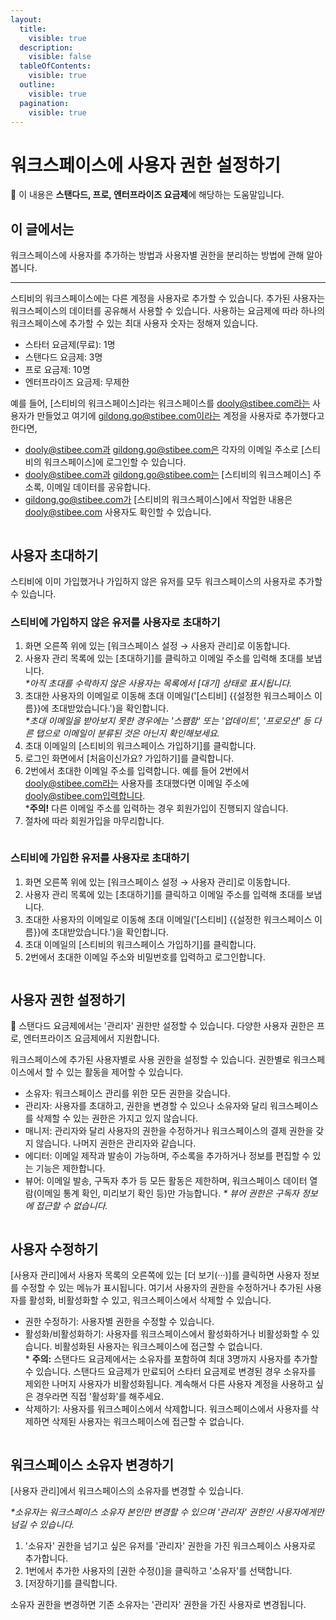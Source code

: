 ```yaml
---
layout:
  title:
    visible: true
  description:
    visible: false
  tableOfContents:
    visible: true
  outline:
    visible: true
  pagination:
    visible: true
---
```


# 워크스페이스에 사용자 권한 설정하기

💬 이 내용은 **스탠다드, 프로, 엔터프라이즈 요금제**에 해당하는 도움말입니다.

## 이 글에서는 <a href="#h_01h983ny812r49deeenn8vb2vp" id="h_01h983ny812r49deeenn8vb2vp"></a>

워크스페이스에 사용자를 추가하는 방법과 사용자별 권한을 분리하는 방법에 관해 알아봅니다.

***

스티비의 워크스페이스에는 다른 계정을 사용자로 추가할 수 있습니다. 추가된 사용자는 워크스페이스의 데이터를 공유해서 사용할 수 있습니다. 사용하는 요금제에 따라 하나의 워크스페이스에 추가할 수 있는 최대 사용자 숫자는 정해져 있습니다.

* 스타터 요금제(무료): 1명
* 스탠다드 요금제: 3명
* 프로 요금제: 10명
* 엔터프라이즈 요금제: 무제한

예를 들어, \[스티비의 워크스페이스]라는 워크스페이스를 dooly@stibee.com라는 사용자가 만들었고 여기에 gildong.go@stibee.com이라는 계정을 사용자로 추가했다고 한다면,

* dooly@stibee.com과 gildong.go@stibee.com은 각자의 이메일 주소로 \[스티비의 워크스페이스]에 로그인할 수 있습니다.
* dooly@stibee.com과 gildong.go@stibee.com는 \[스티비의 워크스페이스] 주소록, 이메일 데이터를 공유합니다.
* gildong.go@stibee.com가 \[스티비의 워크스페이스]에서 작업한 내용은 dooly@stibee.com 사용자도 확인할 수 있습니다.

<figure><img src="../../.gitbook/assets/image (61).png" alt=""><figcaption></figcaption></figure>



## 사용자 초대하기 <a href="#h_01gt1jbghxvp77sckgzsa1y6kb" id="h_01gt1jbghxvp77sckgzsa1y6kb"></a>

스티비에 이미 가입했거나 가입하지 않은 유저를 모두 워크스페이스의 사용자로 추가할 수 있습니다.&#x20;



### 스티비에 가입하지 않은 유저를 사용자로 초대하기 <a href="#h_01gt1jctmp6tb8qzjpkb6cvv15" id="h_01gt1jctmp6tb8qzjpkb6cvv15"></a>

1. 화면 오른쪽 위에 있는 \[워크스페이스 설정 → 사용자 관리]로 이동합니다.
2. 사용자 관리 목록에 있는 \[초대하기]를 클릭하고 이메일 주소를 입력해 초대를 보냅니다.\
   _\*아직 초대를 수락하지 않은 사용자는 목록에서 \[대기] 상태로 표시됩니다._
3. 초대한 사용자의 이메일로 이동해 초대 이메일('\[스티비] \{{설정한 워크스페이스 이름\}}에 초대받았습니다.')을 확인합니다. \
   _\*초대 이메일을 받아보지 못한 경우에는 '스팸함' 또는 '업데이트', '프로모션' 등 다른 탭으로 이메일이 분류된 것은 아닌지 확인해보세요._
4. 초대 이메일의 \[스티비의 워크스페이스 가입하기]를 클릭합니다.
5. 로그인 화면에서 \[처음이신가요? 가입하기]를 클릭합니다.
6. 2번에서 초대한 이메일 주소를 입력합니다. 예를 들어 2번에서 dooly@stibee.com라는 사용자를 초대했다면 이메일 주소에 dooly@stibee.com입력합니다.\
   \***주의!** 다른 이메일 주소를 입력하는 경우 회원가입이 진행되지 않습니다.&#x20;
7. &#x20;절차에 따라 회원가입을 마무리합니다.

<figure><img src="../../.gitbook/assets/image (62).png" alt=""><figcaption></figcaption></figure>



### 스티비에 가입한 유저를 사용자로 초대하기 <a href="#h_01gt1jczgrbrdc1sejkc9447np" id="h_01gt1jczgrbrdc1sejkc9447np"></a>

1. 화면 오른쪽 위에 있는 \[워크스페이스 설정 → 사용자 관리]로 이동합니다.
2. 사용자 관리 목록에 있는 \[초대하기]를 클릭하고 이메일 주소를 입력해 초대를 보냅니다.
3. 초대한 사용자의 이메일로 이동해 초대 이메일('\[스티비] \{{설정한 워크스페이스 이름\}}에 초대받았습니다.')을 확인합니다.&#x20;
4. 초대 이메일의 \[스티비의 워크스페이스 가입하기]를 클릭합니다.
5. 2번에서 초대한 이메일 주소와 비밀번호를 입력하고 로그인합니다.

<figure><img src="../../.gitbook/assets/image (63).png" alt=""><figcaption></figcaption></figure>



## 사용자 권한 설정하기 <a href="#h_01gt1jd3t3s9pzmh8d6keht91s" id="h_01gt1jd3t3s9pzmh8d6keht91s"></a>

💬 스탠다드 요금제에서는 '관리자' 권한만 설정할 수 있습니다. 다양한 사용자 권한은 프로, 엔터프라이즈 요금제에서 지원합니다.

워크스페이스에 추가된 사용자별로 사용 권한을 설정할 수 있습니다. 권한별로 워크스페이스에서 할 수 있는 활동을 제어할 수 있습니다.&#x20;

* 소유자: 워크스페이스 관리를 위한 모든 권한을 갖습니다.
* 관리자: 사용자를 초대하고, 권한을 변경할 수 있으나 소유자와 달리 워크스페이스를 삭제할 수 있는 권한은 가지고 있지 않습니다.
* 매니저: 관리자와 달리 사용자의 권한을 수정하거나 워크스페이스의 결제 권한을 갖지 않습니다. 나머지 권한은 관리자와 같습니다.
* 에디터: 이메일 제작과 발송이 가능하며, 주소록을 추가하거나 정보를 편집할 수 있는 기능은 제한합니다.
* 뷰어: 이메일 발송, 구독자 추가 등 모든 활동은 제한하며, 워크스페이스 데이터 열람(이메일 통계 확인, 미리보기 확인 등)만 가능합니다. _\* 뷰어 권한은 구독자 정보에 접근할 수 없습니다._

<figure><img src="../../.gitbook/assets/image (64).png" alt=""><figcaption></figcaption></figure>



## 사용자 수정하기 <a href="#h_01gt1jd82h5tgy7884g3m5a0bm" id="h_01gt1jd82h5tgy7884g3m5a0bm"></a>

\[사용자 관리]에서 사용자 목록의 오른쪽에 있는 \[더 보기(···)]를 클릭하면 사용자 정보를 수정할 수 있는 메뉴가 표시됩니다. 여기서 사용자의 권한을 수정하거나 추가된 사용자를 활성화, 비활성화할 수 있고, 워크스페이스에서 삭제할 수 있습니다.

* 권한 수정하기: 사용자별 권한을 수정할 수 있습니다.
* 활성화/비활성화하기: 사용자를 워크스페이스에서 활성화하거나 비활성화할 수 있습니다. 비활성화된 사용자는 워크스페이스에 접근할 수 없습니다.\
  \* **주의:** 스탠다드 요금제에서는 소유자를 포함하여 최대 3명까지 사용자를 추가할 수 있습니다. 스탠다드 요금제가 만료되어 스타터 요금제로 변경된 경우 소유자를 제외한 나머지 사용자가 비활성화됩니다. 계속해서 다른 사용자 계정을 사용하고 싶은 경우라면 직접 '활성화'를 해주세요.
* 삭제하기: 사용자를 워크스페이스에서 삭제합니다. 워크스페이스에서 사용자를 삭제하면 삭제된 사용자는 워크스페이스에 접근할 수 없습니다.

<figure><img src="../../.gitbook/assets/image (65).png" alt=""><figcaption></figcaption></figure>



## 워크스페이스 소유자 변경하기 <a href="#how-to-change-owner" id="how-to-change-owner"></a>

\[사용자 관리]에서 워크스페이스의 소유자를 변경할 수 있습니다.&#x20;

_\*소유자는 워크스페이스 소유자 본인만 변경할 수 있으며 '관리자' 권한인 사용자에게만 넘길 수 있습니다._

1. '소유자' 권한을 넘기고 싶은 유저를 '관리자' 권한을 가진 워크스페이스 사용자로 추가합니다.
2. 1번에서 추가한 사용자의 \[권한 수정()]을 클릭하고 '소유자'를 선택합니다.
3. \[저장하기]를 클릭합니다.

소유자 권한을 변경하면 기존 소유자는 '관리자' 권한을 가진 사용자로 변경됩니다.

<figure><img src="../../.gitbook/assets/image (66).png" alt=""><figcaption></figcaption></figure>
